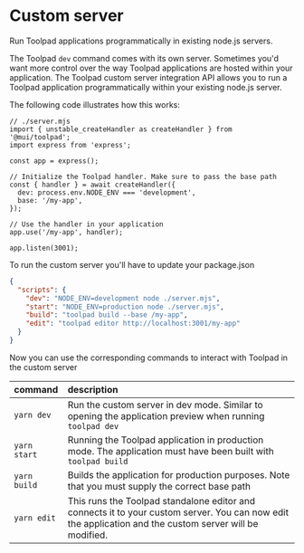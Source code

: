 # Custom server

<p class="description">Run Toolpad applications programmatically in existing node.js servers.</p>

The Toolpad `dev` command comes with its own server. Sometimes you'd want more control over the way Toolpad applications are hosted within your application. The Toolpad custom server integration API allows you to run a Toolpad application programmatically within your existing node.js server.

The following code illustrates how this works:

```tsx
// ./server.mjs
import { unstable_createHandler as createHandler } from '@mui/toolpad';
import express from 'express';

const app = express();

// Initialize the Toolpad handler. Make sure to pass the base path
const { handler } = await createHandler({
  dev: process.env.NODE_ENV === 'development',
  base: '/my-app',
});

// Use the handler in your application
app.use('/my-app', handler);

app.listen(3001);
```

To run the custom server you'll have to update your package.json

```json
{
  "scripts": {
    "dev": "NODE_ENV=development node ./server.mjs",
    "start": "NODE_ENV=production node ./server.mjs",
    "build": "toolpad build --base /my-app",
    "edit": "toolpad editor http://localhost:3001/my-app"
  }
}
```

Now you can use the corresponding commands to interact with Toolpad in the custom server

| command      | description                                                                                                                                             |
| :----------- | :------------------------------------------------------------------------------------------------------------------------------------------------------ |
| `yarn dev`   | Run the custom server in dev mode. Similar to opening the application preview when running `toolpad dev`                                                |
| `yarn start` | Running the Toolpad application in production mode. The application must have been built with `toolpad build`                                           |
| `yarn build` | Builds the application for production purposes. Note that you must supply the correct base path                                                         |
| `yarn edit`  | This runs the Toolpad standalone editor and connects it to your custom server. You can now edit the application and the custom server will be modified. |
